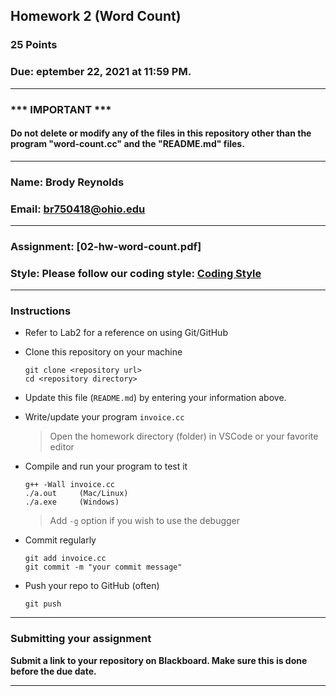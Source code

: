 ## Homework 2 (Word Count)

### 25 Points

### Due: eptember 22, 2021 at 11:59 PM.

---
### *** IMPORTANT ***
#### Do not delete or modify any of the files in this repository other than the program "word-count.cc" and the "README.md" files.

---

### Name: Brody Reynolds

### Email: br750418@ohio.edu

---

### Assignment: [02-hw-word-count.pdf]

### Style: Please follow our coding style: [Coding Style](https://github.com/nasseef/cs2400/blob/master/docs/coding-style.md)

---

### Instructions

- Refer to Lab2 for a reference on using Git/GitHub
- Clone this repository on your machine

    ```console
    git clone <repository url>
    cd <repository directory>
    ```

- Update this file (`README.md`) by entering your information above.
- Write/update your program `invoice.cc`

    > Open the homework directory (folder) in VSCode or your favorite editor

- Compile and run your program to test it

    ```console
    g++ -Wall invoice.cc
    ./a.out     (Mac/Linux)
    ./a.exe     (Windows)
    ```

    > Add `-g` option if you wish to use the debugger

- Commit regularly

    ```console
    git add invoice.cc
    git commit -m "your commit message"
    ```

- Push your repo to GitHub (often)
    ```console
    git push
    ```
---

### Submitting your assignment

**Submit a link to your repository on Blackboard. Make sure this is done before the due date.**

---
